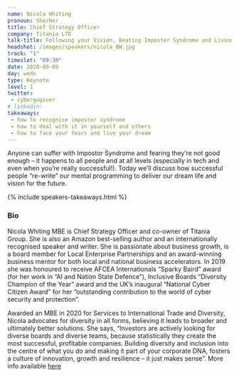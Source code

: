 ```yaml
---
name: Nicola Whiting
pronoun: She/Her
title: Chief Strategy Officer
company: Titania LTD
talk-title: Following your Vision, Beating Imposter Syndrome and Living your Dream Life
headshot: /images/speakers/nicola_BW.jpg
track: "1"
timeslot: "09:30"
date: 2020-09-09
day: weds
type: Keynote
level: 1
twitter:
 - cybergogiver 
# linkedin: 
takeaways:
 - how to recognise imposter syndrome
 - how to deal with it in yourself and others
 - how to face your fears and live your dream
---
```


<p>Anyone can suffer with Impostor Syndrome and fearing they’re not good enough – it happens to all people and at all levels (especially in tech and even when you’re really successful!). Today we’ll discuss how successful people “re-write” our mental programming to deliver our dream life and vision for the future.</p>

{% include speakers-takeaways.html %}

<h3>Bio</h3>
<p>Nicola Whiting MBE is Chief Strategy Officer and co-owner of Titania Group. She is also an Amazon best-selling author and an internationally recognised speaker and writer. She is passionate about business growth, is a board member for Local Enterprise Partnerships and an award-winning business mentor for both local and national business accelerators. In 2019 she was honoured to receive AFCEA Internationals “Sparky Baird” award (for her work in “AI and Nation State Defence”), Inclusive Boards “Diversity Champion of the Year” award and the UK’s inaugural “National Cyber Citizen Award” for her “outstanding contribution to the world of cyber security and protection”.</p>
<p>Awarded an MBE in 2020 for Services to International Trade and Diversity, Nicola advocates for diversity in all forms, believing it leads to broader and ultimately better solutions. She says, “Investors are actively looking for diverse boards and diverse teams, because statistically they create the most successful, profitable companies. Building diversity and inclusion into the centre of what you do and making it part of your corporate DNA, fosters a culture of innovation, growth and resilience – it just makes sense”. More info available <a href="www.nicolawhiting.com">here</a>
</p>
